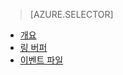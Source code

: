 > [AZURE.SELECTOR]
- [개요](sql-database-xevent-db-diff-from-svr.md)
- [링 버퍼](sql-database-xevent-code-ring-buffer.md)
- [이벤트 파일](sql-database-xevent-code-event-file.md)

<!---HONumber=AcomDC_0608_2016-->